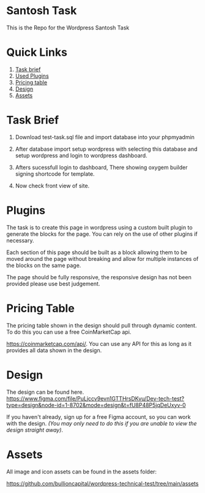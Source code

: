 # Santosh Task
This is the Repo for the Wordpress Santosh Task

# Quick Links
1. [Task brief](#task-brief)
2. [Used Plugins](#plugins)
4. [Pricing table](#pricing-table)
5. [Design](#design)
6. [Assets](#assets)

# Task Brief
1) Download test-task.sql file and import database into your phpmyadmin

2) After database import setup wordpress with selecting this database and setup wordpress and login to wordpress dashboard.

3) Afters sucessfull login to dashboard, There showing oxygem builder signing shortcode for template.

4) Now check front view of site.

# Plugins
The task is to create this page in wordpress using a custom built plugin to generate the blocks for the page. You can
rely on the use of other plugins if necessary.

Each section of this page should be built as a block allowing them to be moved around the page without breaking and
allow for multiple instances of the blocks on the same page.

The page should be fully responsive, the responsive design has not been provided please use best judgement.

# Pricing Table
The pricing table shown in the design should pull through dynamic content. To do this you can use a free CoinMarketCap
api.

https://coinmarketcap.com/api/. You can use any API for this as long as it provides all data shown in the design.

# Design
The design can be found here.
https://www.figma.com/file/PuLjccv9evn1GTTHrsDKvu/Dev-tech-test?type=design&node-id=1-8702&mode=design&t=fU8P48P5jqDeUxyv-0

If you haven't already, sign up for a free Figma account, so you can work with the design.
*(You may only need to do this if you are unable to view the design straight away)*.

# Assets
All image and icon assets can be found in the assets folder:

https://github.com/bullioncapital/wordpress-technical-test/tree/main/assets